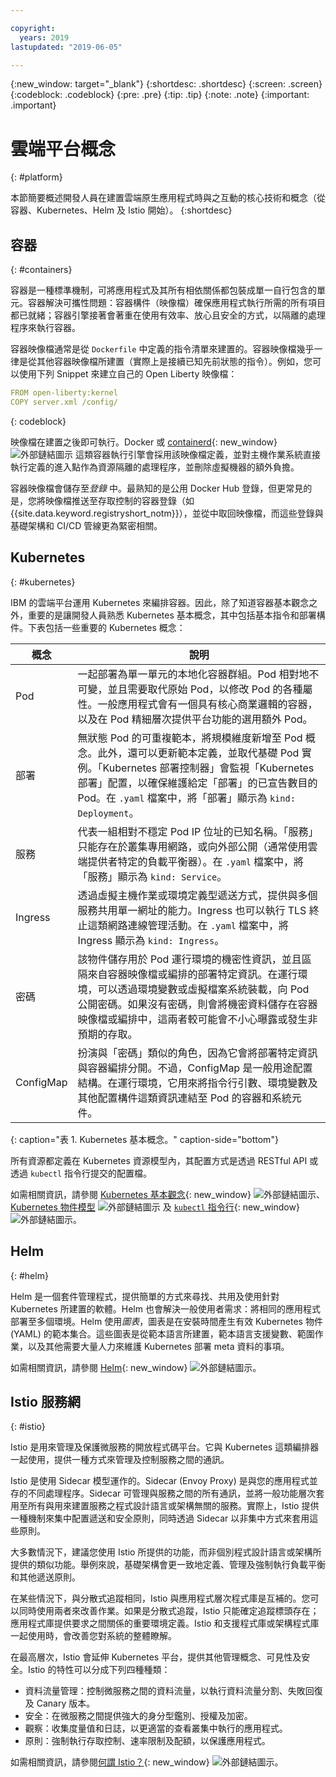 ```yaml
---

copyright:
  years: 2019
lastupdated: "2019-06-05"

---
```


{:new_window: target="_blank"}
{:shortdesc: .shortdesc}
{:screen: .screen}
{:codeblock: .codeblock}
{:pre: .pre}
{:tip: .tip}
{:note: .note}
{:important: .important}

# 雲端平台概念
{: #platform}

本節簡要概述開發人員在建置雲端原生應用程式時與之互動的核心技術和概念（從容器、Kubernetes、Helm 及 Istio 開始）。
{:shortdesc}

## 容器
{: #containers}

容器是一種標準機制，可將應用程式及其所有相依關係都包裝成單一自行包含的單元。容器解決可攜性問題：容器構件（映像檔）確保應用程式執行所需的所有項目都已就緒；容器引擎接著會著重在使用有效率、放心且安全的方式，以隔離的處理程序來執行容器。

容器映像檔通常是從 `Dockerfile` 中定義的指令清單來建置的。容器映像檔幾乎一律是從其他容器映像檔所建置（實際上是接續已知先前狀態的指令）。例如，您可以使用下列 Snippet 來建立自己的 Open Liberty 映像檔：

```yaml
FROM open-liberty:kernel
COPY server.xml /config/
```
{: codeblock}

映像檔在建置之後即可執行。Docker 或 [containerd](https://containerd.io/){: new_window} ![外部鏈結圖示](../icons/launch-glyph.svg "外部鏈結圖示") 這類容器執行引擎會採用該映像檔定義，並對主機作業系統直接執行定義的進入點作為資源隔離的處理程序，並刪除虛擬機器的額外負擔。

容器映像檔會儲存至*登錄* 中。最熟知的是公用 Docker Hub 登錄，但更常見的是，您將映像檔推送至存取控制的容器登錄（如 {{site.data.keyword.registryshort_notm}}），並從中取回映像檔，而這些登錄與基礎架構和 CI/CD 管線更為緊密相關。

## Kubernetes
{: #kubernetes}

IBM 的雲端平台運用 Kubernetes 來編排容器。因此，除了知道容器基本觀念之外，重要的是讓開發人員熟悉 Kubernetes 基本概念，其中包括基本指令和部署構件。下表包括一些重要的 Kubernetes 概念：

|概念| 說明 |
|---------|-------------|
| Pod | 一起部署為單一單元的本地化容器群組。Pod 相對地不可變，並且需要取代原始 Pod，以修改 Pod 的各種屬性。一般應用程式會有一個具有核心商業邏輯的容器，以及在 Pod 精細層次提供平台功能的選用額外 Pod。|
| 部署 | 無狀態 Pod 的可重複範本，將規模維度新增至 Pod 概念。此外，還可以更新範本定義，並取代基礎 Pod 實例。「Kubernetes 部署控制器」會監視「Kubernetes 部署」配置，以確保維護給定「部署」的已宣告數目的 Pod。在 `.yaml` 檔案中，將「部署」顯示為 `kind: Deployment`。|
| 服務 | 代表一組相對不穩定 Pod IP 位址的已知名稱。「服務」只能存在於叢集專用網路，或向外部公開（通常使用雲端提供者特定的負載平衡器）。在 `.yaml` 檔案中，將「服務」顯示為 `kind: Service`。|
| Ingress | 透過虛擬主機作業或環境定義型遞送方式，提供與多個服務共用單一網址的能力。Ingress 也可以執行 TLS 終止這類網路連線管理活動。在 `.yaml` 檔案中，將 Ingress 顯示為 `kind: Ingress`。|
| 密碼 | 該物件儲存用於 Pod 運行環境的機密性資訊，並且區隔來自容器映像檔或編排的部署特定資訊。在運行環境，可以透過環境變數或虛擬檔案系統裝載，向 Pod 公開密碼。如果沒有密碼，則會將機密資料儲存在容器映像檔或編排中，這兩者較可能會不小心曝露或發生非預期的存取。|
| ConfigMap | 扮演與「密碼」類似的角色，因為它會將部署特定資訊與容器編排分開。不過，ConfigMap 是一般用途配置結構。在運行環境，它用來將指令行引數、環境變數及其他配置構件這類資訊連結至 Pod 的容器和系統元件。|
{: caption="表 1. Kubernetes 基本概念。" caption-side="bottom"}

所有資源都定義在 Kubernetes 資源模型內，其配置方式是透過 RESTful API 或透過 `kubectl` 指令行提交的配置檔。

如需相關資訊，請參閱 [Kubernetes 基本觀念](https://kubernetes.io/docs/tutorials/kubernetes-basics/){: new_window} ![外部鏈結圖示](../icons/launch-glyph.svg "外部鏈結圖示")、[Kubernetes 物件模型](https://kubernetes.io/docs/concepts/overview/working-with-objects/kubernetes-objects/) ![外部鏈結圖示](../icons/launch-glyph.svg "外部鏈結圖示") 及 [`kubectl` 指令行](https://kubernetes.io/docs/reference/kubectl/overview/){: new_window} ![外部鏈結圖示](../icons/launch-glyph.svg "外部鏈結圖示")。 

## Helm
{: #helm}

Helm 是一個套件管理程式，提供簡單的方式來尋找、共用及使用針對 Kubernetes 所建置的軟體。Helm 也會解決一般使用者需求：將相同的應用程式部署至多個環境。Helm 使用*圖表*，圖表是在安裝時間產生有效 Kubernetes 物件 (YAML) 的範本集合。這些圖表是從範本語言所建置，範本語言支援變數、範圍作業，以及其他需要大量人力來維護 Kubernetes 部署 meta 資料的事項。

如需相關資訊，請參閱 [Helm](https://helm.sh/){: new_window} ![外部鏈結圖示](../icons/launch-glyph.svg "外部鏈結圖示")。

## Istio 服務網
{: #istio}

Istio 是用來管理及保護微服務的開放程式碼平台。它與 Kubernetes 這類編排器一起使用，提供一種方式來管理及控制服務之間的通訊。

Istio 是使用 Sidecar 模型運作的。Sidecar (Envoy Proxy) 是與您的應用程式並存的不同處理程序。Sidecar 可管理與服務之間的所有通訊，並將一般功能層次套用至所有與用來建置服務之程式設計語言或架構無關的服務。實際上，Istio 提供一種機制來集中配置遞送和安全原則，同時透過 Sidecar 以非集中方式來套用這些原則。

大多數情況下，建議您使用 Istio 所提供的功能，而非個別程式設計語言或架構所提供的類似功能。舉例來說，基礎架構會更一致地定義、管理及強制執行負載平衡和其他遞送原則。

在某些情況下，與分散式追蹤相同，Istio 與應用程式層次程式庫是互補的。您可以同時使用兩者來改善作業。如果是分散式追蹤，Istio 只能確定追蹤標頭存在；應用程式庫提供要求之間關係的重要環境定義。Istio 和支援程式庫或架構程式庫一起使用時，會改善您對系統的整體瞭解。

在最高層次，Istio 會延伸 Kubernetes 平台，提供其他管理概念、可見性及安全。Istio 的特性可以分成下列四種種類：

* 資料流量管理：控制微服務之間的資料流量，以執行資料流量分割、失敗回復及 Canary 版本。
* 安全：在微服務之間提供強大的身分型鑑別、授權及加密。
* 觀察：收集度量值和日誌，以更適當的查看叢集中執行的應用程式。
* 原則：強制執行存取控制、速率限制及配額，以保護應用程式。

如需相關資訊，請參閱[何謂 Istio？](https://istio.io/docs/concepts/what-is-istio/){: new_window} ![外部鏈結圖示](../icons/launch-glyph.svg "外部鏈結圖示")。



